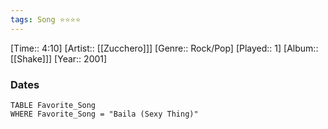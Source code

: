 ```yaml
---
tags: Song ⭐⭐⭐⭐ 
---
```

[Time:: 4:10]
[Artist:: [[Zucchero]]]
[Genre:: Rock/Pop]
[Played:: 1]
[Album:: [[Shake]]]
[Year:: 2001]
### Dates
````dataview
TABLE Favorite_Song
WHERE Favorite_Song = "Baila (Sexy Thing)"
````